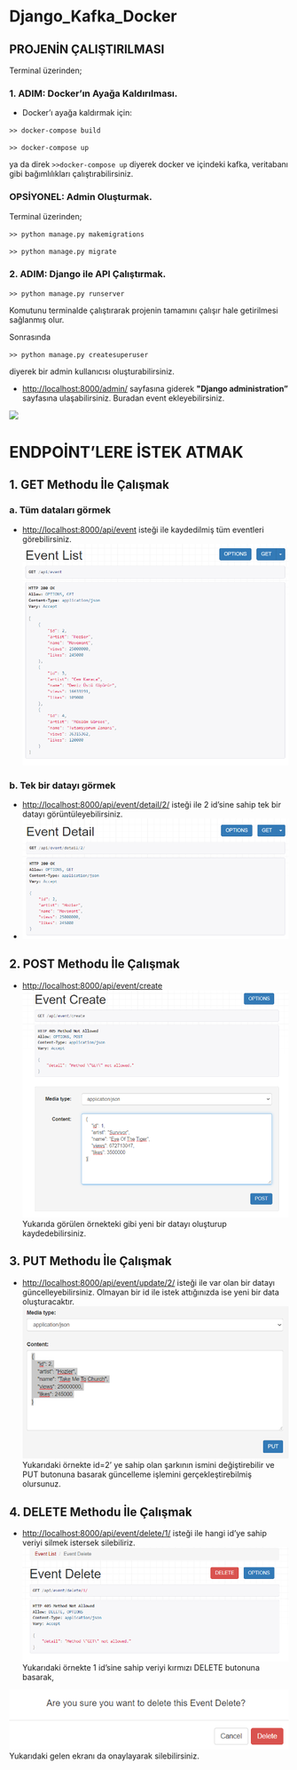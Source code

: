 # Django_Kafka_Docker
 
## PROJENİN ÇALIŞTIRILMASI 
Terminal üzerinden;
### 1. ADIM: Docker’ın Ayağa Kaldırılması.
   - Docker’ı ayağa kaldırmak için:
 
 `>> docker-compose build `
   
 `>> docker-compose up `
    
   ya da direk `>>docker-compose up` diyerek docker ve içindeki kafka, veritabanı gibi bağımlılıkları çalıştırabilirsiniz.
   
### OPSİYONEL: Admin Oluşturmak.
   Terminal üzerinden;
   
   `>> python manage.py makemigrations`
   
   `>> python manage.py migrate`
   
### 2. ADIM: Django ile API Çalıştırmak.

`>> python manage.py runserver`
     
  Komutunu terminalde çalıştırarak projenin tamamını çalışır hale getirilmesi sağlanmış olur.


Sonrasında

`>> python manage.py createsuperuser`
 
diyerek bir admin kullanıcısı oluşturabilirsiniz.

  - [http://localhost:8000/admin/](http://localhost:8000/admin/) sayfasına giderek **"Django administration”** sayfasına ulaşabilirsiniz. Buradan event ekleyebilirsiniz.
 
![](https://raw.githubusercontent.com/E-AleynaElmas/Django_Kafka_Docker/main/for_readme/django%20administration%20giri%C5%9F.PNG)

# ENDPOİNT’LERE İSTEK ATMAK
## 1. GET Methodu İle Çalışmak
### a. Tüm dataları görmek
   - [http://localhost:8000/api/event](http://localhost:8000/api/event) isteği ile kaydedilmiş tüm eventleri görebilirsiniz.
   ![](https://github.com/E-AleynaElmas/Django_Kafka_Docker/blob/main/for_readme/get.png)
 ### b. Tek bir datayı görmek
   - [http://localhost:8000/api/event/detail/2/](http://localhost:8000/api/event/detail/2/) isteği ile 2 id’sine sahip tek bir datayı görüntüleyebilirsiniz.
   - ![](https://github.com/E-AleynaElmas/Django_Kafka_Docker/blob/main/for_readme/get1.png)


## 2.	POST Methodu İle Çalışmak
  - [http://localhost:8000/api/event/create](http://localhost:8000/api/event/create)
  ![](https://github.com/E-AleynaElmas/Django_Kafka_Docker/blob/main/for_readme/create.png)
  Yukarıda görülen örnekteki gibi yeni bir datayı oluşturup kaydedebilirsiniz.
  

## 3.	PUT Methodu İle Çalışmak
  - [http://localhost:8000/api/event/update/2/](http://localhost:8000/api/event/update/2/) isteği ile var olan bir datayı güncelleyebilirsiniz. Olmayan bir id ile istek attığınızda ise yeni bir data oluşturacaktır.
![](https://github.com/E-AleynaElmas/Django_Kafka_Docker/blob/main/for_readme/update.png)
Yukarıdaki örnekte id=2’ ye sahip olan şarkının ismini değiştirebilir ve PUT butonuna basarak güncelleme işlemini gerçekleştirebilmiş olursunuz.


## 4.	DELETE Methodu İle Çalışmak
  - [http://localhost:8000/api/event/delete/1/](http://localhost:8000/api/event/delete/1/) isteği ile hangi id’ye sahip veriyi silmek istersek silebiliriz.
  ![](https://github.com/E-AleynaElmas/Django_Kafka_Docker/blob/main/for_readme/delete.png)
  Yukarıdaki örnekte 1 id’sine sahip veriyi kırmızı DELETE butonuna basarak,
  
  ![](https://github.com/E-AleynaElmas/Django_Kafka_Docker/blob/main/for_readme/sure.png)
  Yukarıdaki gelen ekranı da onaylayarak silebilirsiniz.
